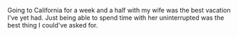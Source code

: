 Going to California for a week and a half with my wife was the best vacation I've yet had. Just being able to spend time with her uninterrupted was the best thing I could've asked for.
